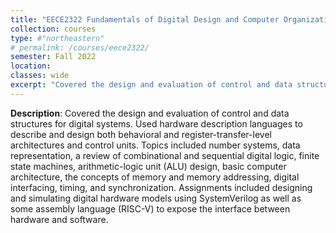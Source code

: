 ```yaml
---
title: "EECE2322 Fundamentals of Digital Design and Computer Organization"
collection: courses
type: #"northeastern"
# permalink: /courses/eece2322/ 
semester: Fall 2022
location: 
classes: wide
excerpt: "Covered the design and evaluation of control and data structures for digital systems."
---
```


**Description**: Covered the design and evaluation of control and data structures for digital systems. Used hardware description languages to describe and design both behavioral and register-transfer-level architectures and control units. Topics included number systems, data representation, a review of combinational and sequential digital logic, finite state machines, arithmetic-logic unit (ALU) design, basic computer architecture, the concepts of memory and memory addressing, digital interfacing, timing, and synchronization. Assignments included designing and simulating digital hardware models using SystemVerilog as well as some assembly language (RISC-V) to expose the interface between hardware and software.